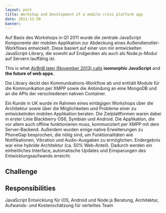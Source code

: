 ```yaml
---
layout: post
title: Workshop and Development of a mobile cross platform app
date: 2011-11-30
banner: 
---
```


Auf Basis des Workshops in Q1 2011 wurde die zentrale JavaScript Komponente der mobilen Applikation zur Abdeckung eines Außendienstler-Workflows entwickelt. Diese basiert auf einer von mir entwickelten JavaScript-Library, die sowohl auf Endgeräten als auch als Node.js-Modul auf Servern lauffähig ist. 

This is what [AirBnB later (November 2013) calls][airbnb] **isomorphic JavaScript** and **the future of web apps**.


Die Library deckt den Kommunikations-Workflow ab und enthält Module für die Kommunikation per XMPP sowie die Anbindung an eine MongoDB und an die APIs der verschiedenen nativen Container.

Ein Kunde in UK wurde im Rahmen eines eintägigen Workshops über die Architektur sowie über die Möglichkeiten und Probleme einer zu entwickelnden mobilen Applikation beraten. Die Zielplattformen waren dabei in erster Linie Blackberry OS6, Symbian und Android. Die Applikation, die vor allem auch offline funktionieren muss, kommuniziert per XMPP mit dem Server-Backend. Außerdem wurden einige native Erweiterungen zu PhoneGap besprochen, die nötig sind, um Funktionalitäten wie Notifikationen, Vibration und Audio-Ausgaben zu ermöglichen. Endergebnis war eine hybride Architektur (ca. 50% Web-Anteil). Dadurch werden ein einheitliches Interface, automatische Updates und Einsparungen des Entwicklungsaufwands erreicht. 


## Challenge



## Responsibilities

JavaScript Entwicklung für iOS, Android und Node.js
Beratung, Architektur, Aufwands- und Kostenschätzung für verteiltes Team


[airbnb]: http://nerds.airbnb.com/isomorphic-javascript-future-web-apps/
